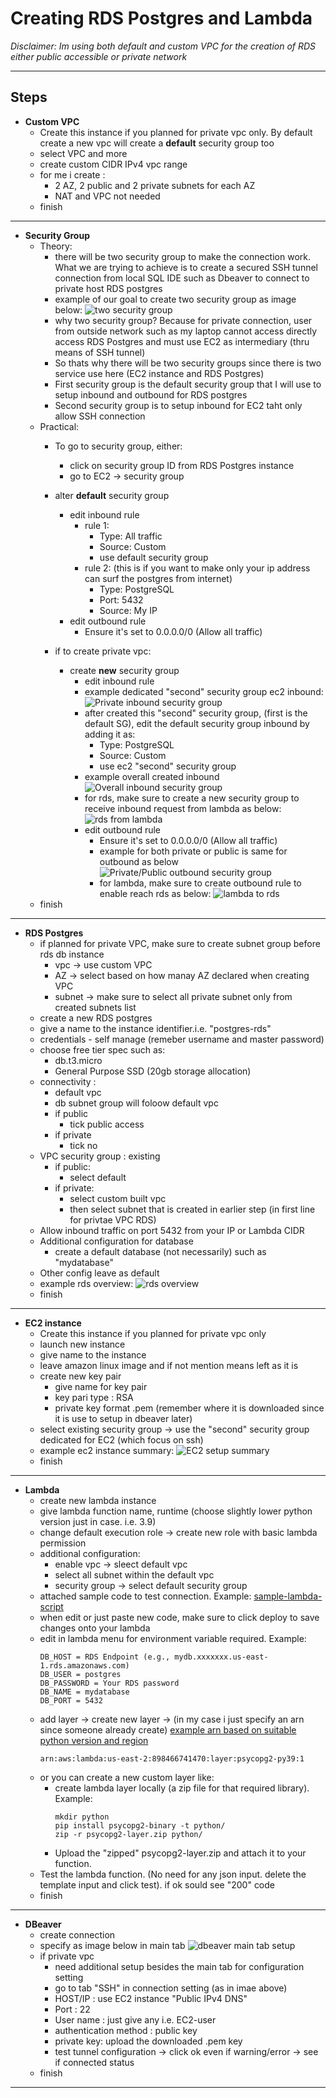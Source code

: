 # Creating RDS Postgres and Lambda 
*Disclaimer: Im using both default and custom VPC for the creation of RDS either public accessible or private network*

---

## Steps

- **Custom VPC**
    - Create this instance if you planned for private vpc only. By default create a new vpc will create a **default** security group too
    - select VPC and more
    - create custom CIDR IPv4 vpc range
    - for me i create :
        - 2 AZ, 2 public and 2 private subnets for each AZ
        - NAT and VPC not needed
    - finish 

----

- **Security Group**
    - Theory:
        - there will be two security group to make the connection work. What we are trying to achieve is to create a secured SSH tunnel connection from local SQL IDE such as Dbeaver to connect to private host RDS postgres
        - example of our goal to create two security group as image below:
        ![two security group](./assets/two_security_group.png)
        - why two security group? Because for private connection, user from outside network such as my laptop cannot access directly access RDS Postgres and must use EC2 as intermediary (thru means of SSH tunnel)
        - So thats why there will be two security groups since there is two service use here (EC2 instance and RDS Postgres)
        - First security group is the default security group that I will use to setup inbound and outbound for RDS postgres
        - Second security group is to setup inbound for EC2 taht only allow SSH connection
    - Practical:
        - To go to security group, either:
            - click on security group ID from RDS Postgres instance
            - go to EC2 -> security group
        - alter **default** security group
            - edit inbound rule
                - rule 1:
                    - Type: All traffic
                    - Source: Custom
                    - use default security group
                - rule 2: (this is if you want to make only your ip address can surf the postgres from internet)
                    - Type: PostgreSQL
                    - Port: 5432
                    - Source: My IP
            - edit outbound rule
                - Ensure it's set to 0.0.0.0/0 (Allow all traffic)
            
        - if to create private vpc:
            - create **new** security group
                - edit inbound rule
                - example dedicated "second" security group ec2 inbound:
                ![Private inbound security group](./assets/ec2_security_group_inbound.png)
                - after created this "second" security group, (first is the default SG), edit the default security group inbound by adding it as:
                    - Type: PostgreSQL
                    - Source: Custom
                    - use ec2 "second" security group                    
                - example overall created inbound
                ![Overall inbound security group](./assets/default_security_group_inbound_private.png)
                - for rds, make sure to create a new security group to receive inbound request from lambda as below:
                ![rds from lambda](./assets/rds_from_lambda.png)
                - edit outbound rule
                    - Ensure it's set to 0.0.0.0/0 (Allow all traffic)
                    - example for both private or public is same for outbound as below
                ![Private/Public outbound security group](./assets/default_security_group_outbound.png)
                    - for lambda, make sure to create outbound rule to enable reach rds as below:
                    ![lambda to rds](./assets/lambda_to_rds.png)
    - finish

---

- **RDS Postgres**
    - if planned for private VPC, make sure to create subnet group before rds db instance
        - vpc -> use custom VPC
        - AZ -> select based on how manay AZ declared when creating VPC
        - subnet -> make sure to select all private subnet only from created subnets list
    - create a new RDS postgres
    - give a name to the instance identifier.i.e. "postgres-rds"
    - credentials - self manage (remeber username and master password)
    - choose free tier spec such as:
        - db.t3.micro
        - General Purpose SSD (20gb storage allocation)
    - connectivity : 
        - default vpc
        - db subnet group will foloow default vpc
        - if public
            - tick public access
        - if private
            - tick no
    - VPC security group : existing 
        - if public:
            - select default
        - if private:
            - select custom built vpc
            - then select subnet that is created in earlier step (in first line for privtae VPC RDS)
    - Allow inbound traffic on port 5432 from your IP or Lambda CIDR
    - Additional configuration for database
        - create a default database (not necessarily) such as "mydatabase"
    - Other config leave as default
    - example rds overview:
    ![rds overview](./assets/rds_overview.png)
    - finish

---

- **EC2 instance**
    - Create this instance if you planned for private vpc only 
    - launch new instance
    - give name to the instance
    - leave amazon linux image and if not mention means left as it is
    - create new key pair
        - give name for key pair
        - key pari type : RSA
        - private key format .pem (remember where it is downloaded since it is use to setup in dbeaver later)
    - select existing security group -> use the "second" security group dedicated for EC2 (which focus on ssh)
    - example ec2 instance summary:
    ![EC2 setup summary](./assets/EC2_instance_summary.png)
    - finish

---

- **Lambda**
    - create new lambda instance
    - give lambda function name, runtime (choose slightly lower python version just in case. i.e. 3.9)
    - change default execution role -> create new role with basic lambda permission
    - additional configuration:
        - enable vpc -> sleect default vpc
        - select all subnet within the default vpc
        - security group -> select default security group
    - attached sample code to test connection. Example: [sample-lambda-script](lambda_connection.py)
    - when edit or just paste new code, make sure to click deploy to save changes onto your lambda
    - edit in lambda menu for environment variable required. Example:
        ```
        DB_HOST = RDS Endpoint (e.g., mydb.xxxxxxx.us-east-1.rds.amazonaws.com)
        DB_USER = postgres
        DB_PASSWORD = Your RDS password
        DB_NAME = mydatabase
        DB_PORT = 5432
        ```
    - add layer -> create new layer -> (in my case i just specify an arn since someone already create) [example arn based on suitable python version and region](https://github.com/jetbridge/psycopg2-lambda-layer)
        ```
        arn:aws:lambda:us-east-2:898466741470:layer:psycopg2-py39:1
        ```
    - or you can create a new custom layer like:
        - create lambda layer locally (a zip file for that required library). Example:
            ```
            mkdir python
            pip install psycopg2-binary -t python/
            zip -r psycopg2-layer.zip python/
            ```
        - Upload the "zipped" psycopg2-layer.zip and attach it to your function.
    - Test the lambda function. (No need for any json input. delete the template input and click test). if ok sould see "200" code
    - finish

---

- **DBeaver**
    - create connection
    - specify as image below in main tab
    ![dbeaver main tab setup](./assets/dbeaver_main_setup.png)
    - if private vpc
        - need additional setup besides the main tab for configuration setting
        - go to tab "SSH" in connection setting (as in imae above)
        - HOST/IP : use EC2 instance "Public IPv4 DNS" 
        - Port : 22
        - User name : just give any i.e. EC2-user
        - authentication method : public key
        - private key: upload the downloaded .pem key
        - test tunnel configuration -> click ok even if warning/error -> see if connected status
    - finish

---